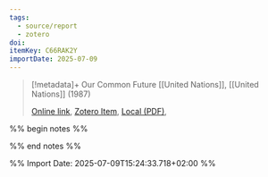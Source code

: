 ```yaml
---
tags:
  - source/report
  - zotero
doi: 
itemKey: C66RAK2Y
importDate: 2025-07-09
---
```

>[!metadata]+
> Our Common Future
> [[United Nations]], 
> [[United Nations]] (1987)
> 
> [Online link](https://sustainabledevelopment.un.org/content/documents/5987our-common-future.pdf), [Zotero Item](zotero://select/library/items/C66RAK2Y), [Local (PDF)](file://C:/Users/aburg/Documents/references/zotero/storage/MWEU8MHI/_5987ourcommonfuture.pdf), 

%% begin notes %%

%% end notes %%

%% Import Date: 2025-07-09T15:24:33.718+02:00 %%
